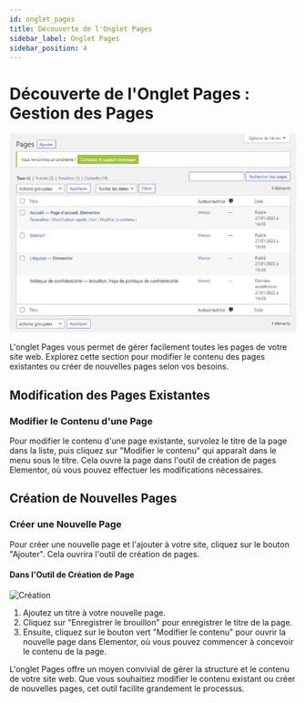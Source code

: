 ```yaml
---
id: onglet_pages
title: Découverte de l'Onglet Pages
sidebar_label: Onglet Pages
sidebar_position: 4
---
```


# Découverte de l'Onglet Pages : Gestion des Pages

![Pages](./img/9.png)

L'onglet Pages vous permet de gérer facilement toutes les pages de votre site web. Explorez cette section pour modifier le contenu des pages existantes ou créer de nouvelles pages selon vos besoins.

## Modification des Pages Existantes

### Modifier le Contenu d'une Page

Pour modifier le contenu d'une page existante, survolez le titre de la page dans la liste, puis cliquez sur "Modifier le contenu" qui apparaît dans le menu sous le titre. Cela ouvre la page dans l'outil de création de pages Elementor, où vous pouvez effectuer les modifications nécessaires.

## Création de Nouvelles Pages

### Créer une Nouvelle Page

Pour créer une nouvelle page et l'ajouter à votre site, cliquez sur le bouton "Ajouter". Cela ouvrira l'outil de création de pages.

#### Dans l'Outil de Création de Page

![Création](./img/10.jpg)

1. Ajoutez un titre à votre nouvelle page.
2. Cliquez sur "Enregistrer le brouillon" pour enregistrer le titre de la page.
3. Ensuite, cliquez sur le bouton vert "Modifier le contenu" pour ouvrir la nouvelle page dans Elementor, où vous pouvez commencer à concevoir le contenu de la page.

L'onglet Pages offre un moyen convivial de gérer la structure et le contenu de votre site web. Que vous souhaitiez modifier le contenu existant ou créer de nouvelles pages, cet outil facilite grandement le processus.
